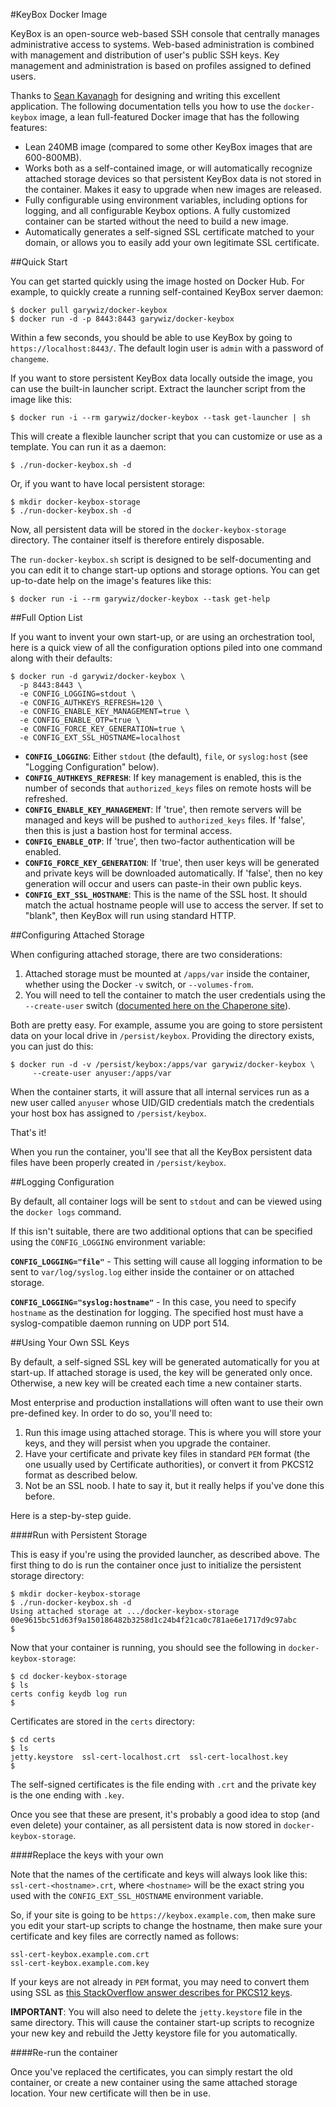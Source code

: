 #KeyBox Docker Image

KeyBox is an open-source web-based SSH console that centrally manages administrative access to systems. Web-based administration is combined with management and distribution of user's public SSH keys. Key management and administration is based on profiles assigned to defined users.

Thanks to [Sean Kavanagh](https://github.com/skavanagh) for designing and writing this excellent application.    The following documentation tells you how to use the `docker-keybox` image, a lean full-featured Docker image that has the following features:

* Lean 240MB image (compared to some other KeyBox images that are 600-800MB).
* Works both as a self-contained image, or will automatically recognize attached storage devices so that persistent KeyBox data is not stored in the container.  Makes it easy to upgrade when new images are released.
*  Fully configurable using environment variables, including options for logging, and all configurable Keybox options.  A fully customized container can be started without the need to build a new image.
* Automatically generates a self-signed SSL certificate matched to your domain, or allows you to easily add your own legitimate SSL certificate.

##Quick Start

You can get started quickly using the image hosted on Docker Hub.  For example, to quickly create a running self-contained KeyBox server daemon:

    $ docker pull garywiz/docker-keybox
    $ docker run -d -p 8443:8443 garywiz/docker-keybox

Within a few seconds, you should be able to use KeyBox by going to `https://localhost:8443/`.    The default login user is `admin` with a password of `changeme`.

If you want to store persistent KeyBox data locally outside the image, you can use the built-in launcher script.   Extract the launcher script from the image like this:

    $ docker run -i --rm garywiz/docker-keybox --task get-launcher | sh

This will create a flexible launcher script that you can customize or use as a template.  You can run it as a daemon:

    $ ./run-docker-keybox.sh -d

Or, if you want to have local persistent storage:

    $ mkdir docker-keybox-storage
    $ ./run-docker-keybox.sh -d

Now, all persistent data will be stored in the `docker-keybox-storage` directory.  The container itself is therefore entirely disposable.

The `run-docker-keybox.sh` script is designed to be self-documenting and you can edit it to change start-up options and storage options.  You can get up-to-date help on the image's features like this:

    $ docker run -i --rm garywiz/docker-keybox --task get-help

##Full Option List

If you want to invent your own start-up, or are using an orchestration tool, here is a quick view of all the configuration options piled into one command along with their defaults:

    $ docker run -d garywiz/docker-keybox \
      -p 8443:8443 \
      -e CONFIG_LOGGING=stdout \
      -e CONFIG_AUTHKEYS_REFRESH=120 \
      -e CONFIG_ENABLE_KEY_MANAGEMENT=true \
      -e CONFIG_ENABLE_OTP=true \
      -e CONFIG_FORCE_KEY_GENERATION=true \
      -e CONFIG_EXT_SSL_HOSTNAME=localhost

* **`CONFIG_LOGGING`**: Either `stdout` (the default), `file`, or `syslog:host` (see "Logging Configuration" below).
* **`CONFIG_AUTHKEYS_REFRESH`**: If key management is enabled, this is the number of seconds that `authorized_keys` files on remote hosts will be refreshed.
* **`CONFIG_ENABLE_KEY_MANAGEMENT`**: If 'true', then remote servers will be managed and keys will be pushed to `authorized_keys` files.  If 'false', then this is just a bastion host for terminal access.
* **`CONFIG_ENABLE_OTP`**: If 'true', then two-factor authentication will be enabled.
* **`CONFIG_FORCE_KEY_GENERATION`**: If 'true', then user keys will be generated and private keys will be downloaded automatically.  If 'false', then no key generation will occur and users can paste-in their own public keys.
* **`CONFIG_EXT_SSL_HOSTNAME`**: This is the name of the SSL host.  It should match the actual hostname people will use to access the server.  If set to "blank", then KeyBox will run using standard HTTP.

##Configuring Attached Storage

When configuring attached storage, there are two considerations:

1.  Attached storage must be mounted at `/apps/var` inside the container, whether using the Docker `-v` switch, or `--volumes-from`.
2. You will need to tell the container to match the user credentials using the `--create-user` switch ([documented here on the Chaperone site](http://garywiz.github.io/chaperone/ref/command-line.html#option-create-user)).

Both are pretty easy.  For example, assume you are going to store persistent data on your local drive in `/persist/keybox`.   Providing the directory exists, you can just do this:

    $ docker run -d -v /persist/keybox:/apps/var garywiz/docker-keybox \
         --create-user anyuser:/apps/var

When the container starts, it will assure that all internal services run as a new user called `anyuser` whose UID/GID credentials match the credentials your host box has assigned to `/persist/keybox`.

That's it!

When you run the container, you'll see that all the KeyBox persistent data files have been properly created in `/persist/keybox`.

##Logging Configuration

By default, all container logs will be sent to `stdout` and can be viewed using the `docker logs` command.

If this isn't suitable, there are two additional options that can be specified using the `CONFIG_LOGGING` environment variable:

**`CONFIG_LOGGING="file"`** - This setting will cause all logging information to be sent to `var/log/syslog.log` either inside the container or on attached storage.

**`CONFIG_LOGGING="syslog:hostname"`** - In this case, you need to specify `hostname` as the destination for logging.  The specified host must have a syslog-compatible daemon running on UDP port 514.

##Using Your Own SSL Keys

By default, a self-signed SSL key will be generated automatically for you at start-up.  If attached storage is used, the key will be generated only once.  Otherwise, a new key will be created each time a new container starts.

Most enterprise and production installations will often want to use their own pre-defined key.  In order to do so, you'll need to:

1.  Run this image using attached storage.  This is where you will store your keys, and they will persist when you upgrade the container.
2. Have your certificate and private key files in standard `PEM` format (the one usually used by Certificate authorities), or convert it from PKCS12 format as described below.
3. Not be an SSL noob.  I hate to say it, but it really helps if you've done this before.

Here is a step-by-step guide.

####Run with Persistent Storage

This is easy if you're using the provided launcher, as described above.  The first thing to do is run the container once just to initialize the persistent storage directory:

    $ mkdir docker-keybox-storage
	$ ./run-docker-keybox.sh -d
    Using attached storage at .../docker-keybox-storage
    00e9615bc51d63f9a150186482b3258d1c24b4f21ca0c781ae6e1717d9c97abc
    $

Now that your container is running, you should see the following in `docker-keybox-storage`:

    $ cd docker-keybox-storage
    $ ls
    certs config keydb log run
    $

Certificates are stored in the `certs` directory:

    $ cd certs
    $ ls
    jetty.keystore  ssl-cert-localhost.crt  ssl-cert-localhost.key
    $

The self-signed certificates is the file ending with `.crt` and the private key is the one ending with `.key`.

Once you see that these are present, it's probably a good idea to stop (and even delete) your container, as all persistent data is now stored in `docker-keybox-storage`.

####Replace the keys with your own

Note that the names of the certificate and keys will always look like this: `ssl-cert-<hostname>.crt`, where `<hostname>` will be the exact string you used with the `CONFIG_EXT_SSL_HOSTNAME` environment variable. 

So, if your site is going to be `https://keybox.example.com`, then make sure you edit your start-up scripts to change the hostname, then make sure your certificate and key files are correctly named as follows:

    ssl-cert-keybox.example.com.crt
    ssl-cert-keybox.example.com.key

If your keys are not already in `PEM` format, you may need to convert them using SSL as [this StackOverflow answer describes for PKCS12 keys](http://stackoverflow.com/questions/15144046/need-help-converting-p12-certificate-into-pem-using-openssl).

**IMPORTANT**: You will also need to delete the `jetty.keystore` file in the same directory.   This will cause the container start-up scripts to recognize your new key and rebuild the Jetty keystore file for you automatically.

####Re-run the container

Once you've replaced the certificates, you can simply restart the old container, or create a new container using the same attached storage location.  Your new certificate will then be in use.
